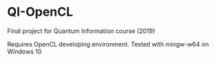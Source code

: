 # QI-OpenCL
Final project for Quantum Information course (2019)

Requires OpenCL developing environment.
Tested with mingw-w64 on Windows 10
